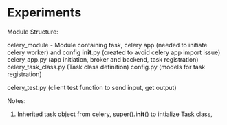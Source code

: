 # Experiments

Module Structure:

celery_module - Module containing task, celery app (needed to initiate celery worker) and config
    __init__.py (created to avoid celery app import issue)
    celery_app.py (app initiation, broker and backend, task registration)
    celery_task_class.py (Task class definition)
    config.py (models for task registration)

celery_test.py (client test function to send input, get output)

Notes:

1. Inherited task object from celery, super().__init__() to intialize Task class,  